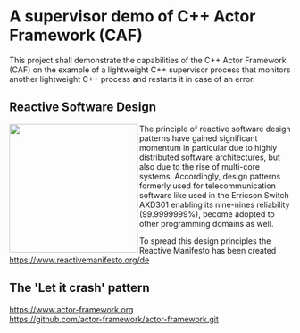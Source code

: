 # A supervisor demo of C++ Actor Framework (CAF)

This project shall demonstrate the capabilities of the C++ Actor Framework (CAF)
on the example of a lightweight C++ supervisor process that monitors another lightweight 
C++ process and restarts it in case of an error.

## Reactive Software Design

<img align='left' src="https://github.com/weberdaniel/supervisor-demo/blob/main/doc/images/reactive_design.jpg" width="230">

The principle of reactive software design patterns have gained significant momentum in particular due to highly distributed
software architectures, but also due to the rise of multi-core systems. Accordingly, design patterns formerly used for
telecommunication software like used in the Erricson Switch AXD301 enabling its nine-nines reliability (99.9999999%), 
become adopted to other programming domains as well. 

To spread this design principles the Reactive Manifesto has been created https://www.reactivemanifesto.org/de

## The 'Let it crash' pattern



https://www.actor-framework.org <br>
https://github.com/actor-framework/actor-framework.git
